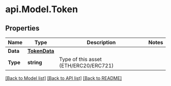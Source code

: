 # api.Model.Token

## Properties

Name | Type | Description | Notes
------------ | ------------- | ------------- | -------------
**Data** | [**TokenData**](TokenData.md) |  | 
**Type** | **string** | Type of this asset (ETH/ERC20/ERC721) | 

[[Back to Model list]](../README.md#documentation-for-models) [[Back to API list]](../README.md#documentation-for-api-endpoints) [[Back to README]](../README.md)

